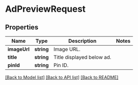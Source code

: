 # AdPreviewRequest

## Properties
Name | Type | Description | Notes
------------ | ------------- | ------------- | -------------
**imageUrl** | **string** | Image URL. | 
**title** | **string** | Title displayed below ad. | 
**pinId** | **string** | Pin ID. | 

[[Back to Model list]](../README.md#documentation-for-models) [[Back to API list]](../README.md#documentation-for-api-endpoints) [[Back to README]](../README.md)



